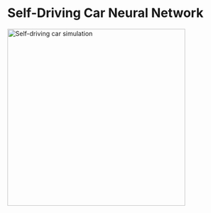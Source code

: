 # Self-Driving Car Neural Network

<img src="self-driving.gif" width="400" alt="Self-driving car simulation">


